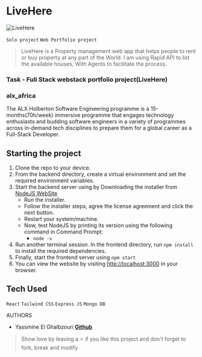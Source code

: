 # LiveHere
![LiveHere](https://github.com/yassminee00/Webstack-Portfolio-Project/blob/main/welcome.png)

`Solo project` `Web Portfolio project`

> LiveHere is a Property management web app that helps people to rent or buy property at any part of the World. I am using Rapid API to list the available houses, With Agents to facilitate the process. 


### Task - Full Stack webstack portfolio project(LiveHere)

### alx_africa
The ALX Holberton Software Engineering programme is a 15-months(70h/week) immersive programme that engages technology enthusiasts and budding software engineers in a variety of programmes across in-demand tech disciplines to prepare them for a global career as a Full-Stack Developer.

## Starting the project

1. Clone the repo to your device.
2. From the backend directory, create a virtual environment and set the required environment variables.
3. Start the backend server using by Downloading the installer from [NodeJS WebSite](https://nodejs.org/en/)
    * Run the installer.
    * Follow the installer steps, agree the license agreement and click the next button.
    * Restart your system/machine.
    * Now, test NodeJS by printing its version using the following command in Command Prompt:
        * ` node -v `
4. Run another terminal session. In the frontend directory, run `npm install` to install the required dependencies.
5. Finally, start the frontend server using `npm start`
6. You can view the website by visiting [http://localhost:3000](http://localhost:3000) in your browser.

## Tech Used

`React` `Tailwind CSS` `Express JS` `Mongo DB`

AUTHORS

* Yassmine El Ghalbzouri **[Github](https://github.com/yassminee00)**


> Show love by leaving a ⭐️ if you like this project and don't forget to fork, break and modify 
